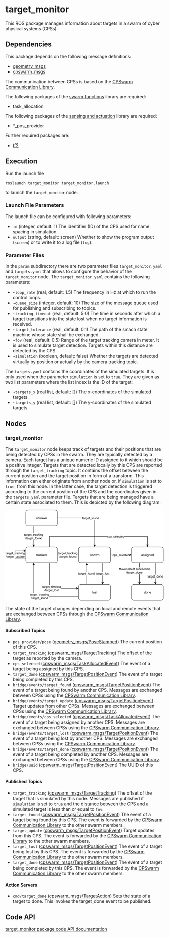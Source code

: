 # target_monitor

This ROS package manages information about targets in a swarm of cyber physical systems (CPSs).

## Dependencies
This package depends on the following message definitions:
* [geometry_msgs](https://wiki.ros.org/geometry_msgs)
* [cpswarm_msgs](https://cpswarm.github.io/cpswarm_msgs/html/index-msg.html)

The communication between CPSs is based on the [CPSwarm Communication Library](https://github.com/cpswarm/swarmio).

The following packages of the [swarm functions](https://github.com/cpswarm/swarm_functions) library are required:
* task_allocation

The following packages of the [sensing and actuation](https://github.com/cpswarm/sensing_actuation) library are required:
* *_pos_provider

Further required packages are:
* [tf2](https://wiki.ros.org/tf2/)

## Execution
Run the launch file
```
roslaunch target_monitor target_monitor.launch
```
to launch the `target_monitor` node.

### Launch File Parameters
The launch file can be configured with following parameters:
* `id` (integer, default: 1)
  The identifier (ID) of the CPS used for name spacing in simulation.
* `output` (string, default: screen)
  Whether to show the program output (`screen`) or to write it to a log file (`log`).

### Parameter Files
In the `param` subdirectory there are two parameter files `target_monitor.yaml` and `targets.yaml` that allows to configure the behavior of the `target_monitor` node. The `target_monitor.yaml` contains the following parameters:
* `~loop_rate` (real, default: 1.5)
  The frequency in Hz at which to run the control loops.
* `~queue_size` (integer, default: 10)
  The size of the message queue used for publishing and subscribing to topics.
* `~tracking_timeout` (real, default: 5.0)
  The time in seconds after which a target transitions into the state lost when no target information is received.
* `~target_tolerance` (real, default: 0.1)
  The path of the smach state machine whose state shall be exchanged.
* `~fov` (real, default: 0.5)
  Range of the target tracking camera in meter. It is used to simulate target detection. Targets within this distance are detected by the CPS.
* `~simulation` (boolean, default: false)
  Whether the targets are detected virtually by position or actually by the camera tracking topic.

The `targets.yaml` contains the coordinates of the simulated targets. It is only used when the parameter `simulation` is set to `true`. They are given as two list parameters where the list index is the ID of the target:
* `~targets_x` (real list, default: [])
   The x-coordinates of the simulated targets.
* `~targets_y` (real list, default: [])
   The y-coordinates of the simulated targets.

## Nodes

### target_monitor
The `target_monitor` node keeps track of targets and their positions that are being detected by CPSs in the swarm. They are typically detected by a camera. Each target has a unique numeric ID assigned to it which should be a positive integer. Targets that are detected locally by this CPS are reported through the `target_tracking` topic. It contains the offset between the current position and the target position in form of a transform. This information can either originate from another node or, if `simulation` is set to `true`, from this node. In the latter case, the target detection is triggered according to the current position of the CPS and the coordinates given in the `targets.yaml` parameter file. Targets that are being managed have a certain state associated to them. This is depicted by the following diagram:

![Target FSM](target_fsm.png)

The state of the target changes depending on local and remote events that are exchanged between CPSs through the [CPSwarm Communication Library](https://github.com/cpswarm/swarmio).


#### Subscribed Topics
* `pos_provider/pose` ([geometry_msgs/PoseStamped](https://docs.ros.org/api/geometry_msgs/html/msg/PoseStamped.html))
  The current position of this CPS.
* `target_tracking` ([cpswarm_msgs/TargetTracking](https://cpswarm.github.io/cpswarm_msgs/html/msg/TargetTracking.html))
  The offset of the target as reported by the camera.
* `cps_selected` ([cpswarm_msgs/TaskAllocatedEvent](https://cpswarm.github.io/cpswarm_msgs/html/msg/TaskAllocatedEvent.html))
  The event of a target being assigned by this CPS.
* `target_done` ([cpswarm_msgs/TargetPositionEvent](https://cpswarm.github.io/cpswarm_msgs/html/msg/TargetPositionEvent.html))
  The event of a target being completed by this CPS.
* `bridge/events/target_found` ([cpswarm_msgs/TargetPositionEvent](https://cpswarm.github.io/cpswarm_msgs/html/msg/TargetPositionEvent.html))
  The event of a target being found by another CPS. Messages are exchanged between CPSs using the [CPSwarm Communication Library](https://github.com/cpswarm/swarmio).
* `bridge/events/target_update` ([cpswarm_msgs/TargetPositionEvent](https://cpswarm.github.io/cpswarm_msgs/html/msg/TargetPositionEvent.html))
  Target updates from other CPSs. Messages are exchanged between CPSs using the [CPSwarm Communication Library](https://github.com/cpswarm/swarmio).
* `bridge/events/cps_selected` ([cpswarm_msgs/TaskAllocatedEvent](https://cpswarm.github.io/cpswarm_msgs/html/msg/TaskAllocatedEvent.html))
  The event of a target being assigned by another CPS. Messages are exchanged between CPSs using the [CPSwarm Communication Library](https://github.com/cpswarm/swarmio).
* `bridge/events/target_lost` ([cpswarm_msgs/TargetPositionEvent](https://cpswarm.github.io/cpswarm_msgs/html/msg/TargetPositionEvent.html))
  The event of a target being lost by another CPS. Messages are exchanged between CPSs using the [CPSwarm Communication Library](https://github.com/cpswarm/swarmio).
* `bridge/events/target_done` ([cpswarm_msgs/TargetPositionEvent](https://cpswarm.github.io/cpswarm_msgs/html/msg/TargetPositionEvent.html))
  The event of a target being completed by another CPS. Messages are exchanged between CPSs using the [CPSwarm Communication Library](https://github.com/cpswarm/swarmio).
* `bridge/uuid` ([cpswarm_msgs/TargetPositionEvent](https://cpswarm.github.io/cpswarm_msgs/html/msg/TargetPositionEvent.html))
  The UUID of this CPS.

#### Published Topics
* `target_tracking` ([cpswarm_msgs/TargetTracking](https://cpswarm.github.io/cpswarm_msgs/html/msg/TargetTracking.html))
  The offset of the target that is simulated by this node. Messages are published if `simulation` is set to `true` and the distance between the CPS and a simulated target is less than or equal to `fov`.
* `target_found` ([cpswarm_msgs/TargetPositionEvent](https://cpswarm.github.io/cpswarm_msgs/html/msg/TargetPositionEvent.html))
  The event of a target being found by this CPS. The event is forwarded by the [CPSwarm Communication Library](https://github.com/cpswarm/swarmio) to the other swarm members.
* `target_update` ([cpswarm_msgs/TargetPositionEvent](https://cpswarm.github.io/cpswarm_msgs/html/msg/TargetPositionEvent.html))
  Target updates from this CPS. The event is forwarded by the [CPSwarm Communication Library](https://github.com/cpswarm/swarmio) to the other swarm members.
* `target_lost` ([cpswarm_msgs/TargetPositionEvent](https://cpswarm.github.io/cpswarm_msgs/html/msg/TargetPositionEvent.html))
  The event of a target being lost by this CPS. The event is forwarded by the [CPSwarm Communication Library](https://github.com/cpswarm/swarmio) to the other swarm members.
* `target_done` ([cpswarm_msgs/TargetPositionEvent](https://cpswarm.github.io/cpswarm_msgs/html/msg/TargetPositionEvent.html))
  The event of a target being completed by this CPS. The event is forwarded by the [CPSwarm Communication Library](https://github.com/cpswarm/swarmio) to the other swarm members.

#### Action Servers
* `cmd/target_done` ([cpswarm_msgs/TargetAction](https://cpswarm.github.io/cpswarm_msgs/html/action/Target.html))
  Sets the state of a target to done. This invokes the target_done event to be published.

## Code API
[target_monitor package code API documentation](https://cpswarm.github.io/swarm_functions/target_monitor/docs/html/files.html)

